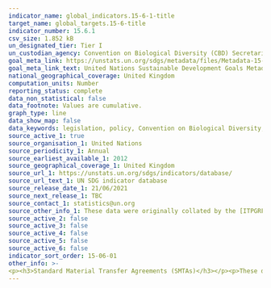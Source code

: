 ```yaml
---
indicator_name: global_indicators.15-6-1-title
target_name: global_targets.15-6-title
indicator_number: 15.6.1
csv_size: 1.852 kB
un_designated_tier: Tier I
un_custodian_agency: Convention on Biological Diversity (CBD) Secretariat
goal_meta_link: https://unstats.un.org/sdgs/metadata/files/Metadata-15-06-01.pdf
goal_meta_link_text: United Nations Sustainable Development Goals Metadata (PDF 215 KB)
national_geographical_coverage: United Kingdom
computation_units: Number
reporting_status: complete
data_non_statistical: false
data_footnote: Values are cumulative.
graph_type: line
data_show_map: false
data_keywords: legislation, policy, Convention on Biological Diversity, FAO 
source_active_1: true
source_organisation_1: United Nations
source_periodicity_1: Annual
source_earliest_available_1: 2012
source_geographical_coverage_1: United Kingdom
source_url_1: https://unstats.un.org/sdgs/indicators/database/
source_url_text_1: UN SDG indicator database
source_release_date_1: 21/06/2021
source_next_release_1: TBC
source_contact_1: statistics@un.org
source_other_info_1: These data were originally collated by the [ITPGRFA Secretariat](http://www.fao.org/plant-treaty/areas-of-work/compliance/compliance-reports/en/)
source_active_2: false
source_active_3: false
source_active_4: false
source_active_5: false
source_active_6: false
indicator_sort_order: 15-06-01
other_info: >-
<p><h3>Standard Material Transfer Agreements (SMTAs)</h3></p><p>These data give the number of Standard Material Transfer Agreements (SMTAs) reported through the online system of the International Treaty (Easy-SMTA).</p><p>The true number of SMTA issued (signed) could be higher, as some SMTAs signed may not be reported through the online system. SMTA is reported by users, not by a government focal point.</p><p>Users also have a two-year period for reporting their SMTAs. The number reported for a specific year may therefore change during the following two years.</p><p><h3>Countries that are contracting Parties to the International Treaty on Plant Genetic Resources for Food and Agriculture (PGRFA)</h3><p>The United Kingdom is a contracting party to the <a href="https://www.gov.uk/government/publications/ts-no212015-international-treaty-on-plant-genetic-resources-for-food-and-agriculture-adopted-by-the-thirty-first-session-of-the-fao-conference-in">International Treaty on PGRFA</a></p><p></p><h3><h3>Countries that are parties to the Nagoya Protocol</h3><p>The United Kingdom is party to the Nagoya Protocol. The <a href="https://www.gov.uk/guidance/abs">Nagoya Protocol on access and benefit sharing</a> was entered into force for the United Kingdom in May 2016.<h3>Countries that have legislative, administrative and policy framework or measures reported through the Online Reporting System on Compliance of the International Treaty on Plant Genetic Resources for Food and Agriculture (PGRFA )</h3><p>The United Kingdom reports its legislative, administrative and policy framework through the Online Reporting System. See Article 4 of the <a href="http://www.fao.org/plant-treaty/areas-of-work/compliance/compliance-reports/en/">UK report on the implementation of the International Treaty on Plant Genetic Resources for Food and Agriculture (ITPGRFA)</a></p><p><h3>Countries that have legislative, administrative and policy framework or measures reported to the Access and Benefit-Sharing Clearing-House</h3>The <a href="https://absch.cbd.int/countries/GB">United Kingdom has reported measures to the Access and Benefit-Sharing Clearing-House</a></p><p>Data follows the UN specification for this indicator. This indicator has not been identified in collaboration with topic experts.
---
```

 
